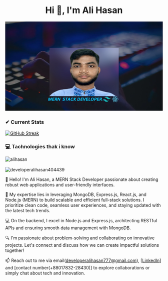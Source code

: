 <h1 align="center">Hi 👋, I'm Ali Hasan</h1>

![alihasan](https://raw.githubusercontent.com/DeveloperAlihasan404439/DeveloperAlihasan404439/main/images/banner.png)


### ✔ Current Stats

[![GitHub Streak](https://github-readme-streak-stats.herokuapp.com?user=DeveloperAlihasan404439&theme=burnt-neon&hide_border=true)](https://git.io/streak-stats)



<h3 align="left">💻 Tachnologies thak i know</h3>


![alihasan](https://skillicons.dev/icons?i=html,css,tailwind,bootstrap,js,react,express,nodejs,firebase,mongodb,git,github,figma&perline=5)

<p><img align="center" src="https://github-readme-stats.vercel.app/api/top-langs?username=developeralihasan404439&show_icons=true&locale=en&layout=compact" alt="developeralihasan404439" /></p>


👋 Hello! I'm Ali Hasan, a MERN Stack Developer passionate about creating robust web applications and user-friendly interfaces.

🚀 My expertise lies in leveraging MongoDB, Express.js, React.js, and Node.js (MERN) to build scalable and efficient full-stack solutions. I prioritize clean code, seamless user experiences, and staying updated with the latest tech trends.

💻 On the backend, I excel in Node.js and Express.js, architecting RESTful APIs and ensuring smooth data management with MongoDB.

🔍 I'm passionate about problem-solving and collaborating on innovative projects. Let's connect and discuss how we can create impactful solutions together!

📫 Reach out to me via email(developeralihasan777@gmail.com),   [[LinkedIn](https://www.linkedin.com/in/ali-hasan-563001254?utm_source=share&utm_campaign=share_via&utm_content=profile&utm_medium=android_app)] and [contact number(+88017832-28430)]  to explore collaborations or simply chat about tech and innovation.


